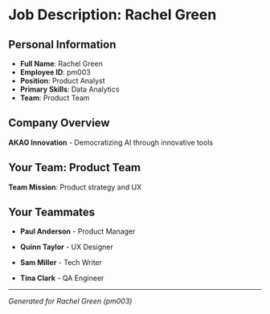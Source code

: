 # Job Description: Rachel Green

## Personal Information
- **Full Name**: Rachel Green
- **Employee ID**: pm003
- **Position**: Product Analyst
- **Primary Skills**: Data Analytics
- **Team**: Product Team

## Company Overview
**AKAO Innovation** - Democratizing AI through innovative tools

## Your Team: Product Team
**Team Mission**: Product strategy and UX


## Your Teammates

- **Paul Anderson** - Product Manager

- **Quinn Taylor** - UX Designer

- **Sam Miller** - Tech Writer

- **Tina Clark** - QA Engineer



---
*Generated for Rachel Green (pm003)*